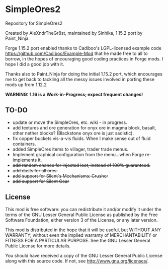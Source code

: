 SimpleOres2
==========

Repository for SimpleOres2

Created by AleXndrTheGr8st, maintained by Sinhika, 1.15.2 port by Paint_Ninja.

Forge 1.15.2 port enabled thanks to Cadiboo's LGPL-licensed example code 
<https://github.com/Cadiboo/Example-Mod> that he made free to all to borrow, 
in the hopes of encouraging good coding practices in
Forge mods. I hope I did a good job with it. 

Thanks also to Paint_Ninja for doing the initial 1.15.2 port, which encourages
me to get back to tackling all the messy issues involved in porting these
mods up from 1.12.2

**WARNING: 1.16 is a Work-in-Progress; expect frequent changes!**

TO-DO
-----
* update or move the SimpleOres, etc. wiki - in progress.
* add textures and ore generation for onyx ore in magma block, basalt, other nether blocks? (Blackstone onyx ore is just sadistic).
* fix copper buckets vis-a-vis fluids. When I make sense out of fluid containers.
* added SimpleOres items to villager, trader trade menus.
* Implement graphical configuration from the menu...when Forge re-implements it.
* <s>add random chance for injected loot, instead of 100% guaranteed.</s>
* <s>add dusts for all ores.</s>
* <s>add support for Silent's Mechanisms: Crusher</s>
* <s>add support for Silent Gear</s>



License
-------

This mod is free software: you can redistribute it and/or modify it under the
terms of the GNU Lesser General Public License as published by the Free
Software Foundation, either version 3 of the License, or any later version.

This mod is distributed in the hope that it will be useful, but WITHOUT ANY
WARRANTY; without even the implied warranty of MERCHANTABILITY or FITNESS FOR A
PARTICULAR PURPOSE.  See the GNU Lesser General Public License for more
details.

You should have received a copy of the GNU Lesser General Public License along
with this source code.  If not, see <http://www.gnu.org/licenses/>.
